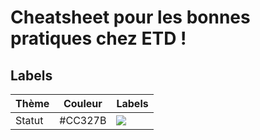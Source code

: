 # Cheatsheet pour les bonnes pratiques chez ETD !

## Labels

Thème        | Couleur       | Labels
------------ | ------------- | -------------
Statut       | #CC327B       | ![](http://github-labels.etd-solutions.com/?text=question&bg=CC327B&color=fff)
